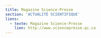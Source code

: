 ```yaml
---
title: Magazine Science-Presse
section: 'ACTUALITÉ SCIENTIFIQUE'
liens:
  - texte: Magazine Science-Presse
    lien: http://www.sciencepresse.qc.ca
---
```

